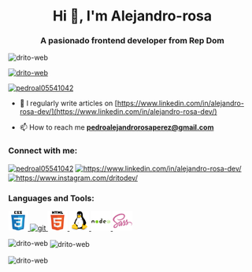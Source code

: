 <h1 align="center">Hi 👋, I'm Alejandro-rosa</h1>
<h3 align="center">A pasionado frontend developer from Rep Dom</h3>

<p align="left"> <img src="https://komarev.com/ghpvc/?username=drito-web&label=Profile%20views&color=0e75b6&style=flat" alt="drito-web" /> </p>

<p align="left"> <a href="https://github.com/ryo-ma/github-profile-trophy"><img src="https://github-profile-trophy.vercel.app/?username=drito-web" alt="drito-web" /></a> </p>

<p align="left"> <a href="https://twitter.com/pedroal05541042" target="blank"><img src="https://img.shields.io/twitter/follow/pedroal05541042?logo=twitter&style=for-the-badge" alt="pedroal05541042" /></a> </p>

- 📝 I regularly write articles on [https://www.linkedin.com/in/alejandro-rosa-dev/](https://www.linkedin.com/in/alejandro-rosa-dev/)

- 📫 How to reach me **pedroalejandrorosaperez@gmail.com**

<h3 align="left">Connect with me:</h3>
<p align="left">
<a href="https://twitter.com/pedroal05541042" target="blank"><img align="center" src="https://raw.githubusercontent.com/rahuldkjain/github-profile-readme-generator/master/src/images/icons/Social/twitter.svg" alt="pedroal05541042" height="30" width="40" /></a>
<a href="https://linkedin.com/in/https://www.linkedin.com/in/alejandro-rosa-dev/" target="blank"><img align="center" src="https://raw.githubusercontent.com/rahuldkjain/github-profile-readme-generator/master/src/images/icons/Social/linked-in-alt.svg" alt="https://www.linkedin.com/in/alejandro-rosa-dev/" height="30" width="40" /></a>
<a href="https://instagram.com/https://www.instagram.com/dritodev/" target="blank"><img align="center" src="https://raw.githubusercontent.com/rahuldkjain/github-profile-readme-generator/master/src/images/icons/Social/instagram.svg" alt="https://www.instagram.com/dritodev/" height="30" width="40" /></a>
</p>

<h3 align="left">Languages and Tools:</h3>
<p align="left"> <a href="https://www.w3schools.com/css/" target="_blank" rel="noreferrer"> <img src="https://raw.githubusercontent.com/devicons/devicon/master/icons/css3/css3-original-wordmark.svg" alt="css3" width="40" height="40"/> </a> <a href="https://git-scm.com/" target="_blank" rel="noreferrer"> <img src="https://www.vectorlogo.zone/logos/git-scm/git-scm-icon.svg" alt="git" width="40" height="40"/> </a> <a href="https://www.w3.org/html/" target="_blank" rel="noreferrer"> <img src="https://raw.githubusercontent.com/devicons/devicon/master/icons/html5/html5-original-wordmark.svg" alt="html5" width="40" height="40"/> </a> <a href="https://www.linux.org/" target="_blank" rel="noreferrer"> <img src="https://raw.githubusercontent.com/devicons/devicon/master/icons/linux/linux-original.svg" alt="linux" width="40" height="40"/> </a> <a href="https://nodejs.org" target="_blank" rel="noreferrer"> <img src="https://raw.githubusercontent.com/devicons/devicon/master/icons/nodejs/nodejs-original-wordmark.svg" alt="nodejs" width="40" height="40"/> </a> <a href="https://sass-lang.com" target="_blank" rel="noreferrer"> <img src="https://raw.githubusercontent.com/devicons/devicon/master/icons/sass/sass-original.svg" alt="sass" width="40" height="40"/> </a> </p>

<p><img align="left" src="https://github-readme-stats.vercel.app/api/top-langs?username=drito-web&show_icons=true&locale=en&layout=compact" alt="drito-web" /></p>

<p>&nbsp;<img align="center" src="https://github-readme-stats.vercel.app/api?username=drito-web&show_icons=true&locale=en" alt="drito-web" /></p>

<p><img align="center" src="https://github-readme-streak-stats.herokuapp.com/?user=drito-web&" alt="drito-web" /></p>

